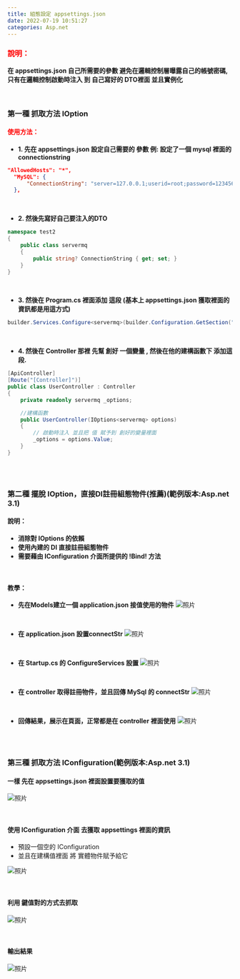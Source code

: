 ```yaml
---
title: 組態設定 appsettings.json
date: 2022-07-19 10:51:27
categories: Asp.net
---
```



### **<font color='red'>說明：</font>**
**在 appsettings.json 自己所需要的參數 避免在邏輯控制層曝露自己的帳號密碼, 只有在邏輯控制啟動時注入 到 自己寫好的 DTO裡面 並且實例化**

<br>

### 第一種 抓取方法 IOption<T>
#### **<font color='red'>使用方法：</font>**

+  **1. 先在 appsettings.json 設定自己需要的 參數 例: 設定了一個 mysql 裡面的 connectionstring**

```json
"AllowedHosts": "*",
  "MySQL": {
      "ConnectionString": "server=127.0.0.1;userid=root;password=123456;database=django;"
  },
```

<br>

+  **2. 然後先寫好自己要注入的DTO**

```C#
namespace test2
{
	public class servermq
	{
		public string? ConnectionString { get; set; }
	}
}
```

<br>

+  **3. 然後在 Program.cs 裡面添加 這段 (基本上 appsettings.json 獲取裡面的資訊都是用這方式)**

```C#
builder.Services.Configure<servermq>(builder.Configuration.GetSection("MySQL"));
```

<br>

+  **4. 然後在 Controller 那裡 先幫 創好 一個變量 , 然後在他的建構函數下 添加這段.**

```C#
[ApiController]
[Route("[Controller]")]
public class UserController : Controller
{
	private readonly servermq _options;

	//建構函數
	public UserController(IOptions<servermq> options)
	{
		// 啟動時注入 並且把 值 賦予到 創好的變量裡面 
		_options = options.Value;
	}
}
```

<br>
<br>

### 第二種 擺脫 IOption，直接DI註冊組態物件(推薦)(範例版本:Asp.net 3.1)
#### **說明：**
- **消除對 IOptions 的依賴**
- **使用內建的 DI 直接註冊組態物件**
- **需要藉由 IConfiguration 介面所提供的 !Bind! 方法**

<br>

#### **教學：**
- **先在Models建立一個 application.json 接值使用的物件**
![照片](notIOption1.png)

<br>

- **在 application.json 設置connectStr**
![照片](notIOption2.png)

<br>

- **在 Startup.cs 的 ConfigureServices 設置**
![照片](notIOption3.png)

<br>

- **在 controller 取得註冊物件，並且回傳 MySql 的 connectStr**
![照片](notIOption4.png)

<br>

- **回傳結果，展示在頁面，正常都是在 controller 裡面使用**
![照片](notIOption5.png)

<br>
<br>

### 第三種 抓取方法 IConfiguration(範例版本:Asp.net 3.1)

#### 一樣 先在 appsettings.json 裡面設置要獲取的值
![照片](masagebox1.png)

<br>

#### 使用 IConfiguration 介面 去獲取 appsettings 裡面的資訊

- 預設一個空的 IConfiguration 
- 並且在建構值裡面 將 實體物件賦予給它

![照片](masagebox2.png)

<br>

#### 利用 鍵值對的方式去抓取
![照片](masagebox3.png)

<br>

#### 輸出結果
![照片](masagebox4.png)



